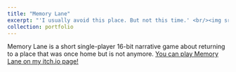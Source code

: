 ```yaml
---
title: "Memory Lane"
excerpt: "'I usually avoid this place. But not this time.' <br/><img src='/images/Memory Lane Thumbnail.png' width = '400'>"
collection: portfolio
---
```


Memory Lane is a short single-player 16-bit narrative game about returning to a place that was once home but is not anymore. [You can play Memory Lane on my itch.io page!](https://adelinekpiercy.itch.io/memory-lane)
